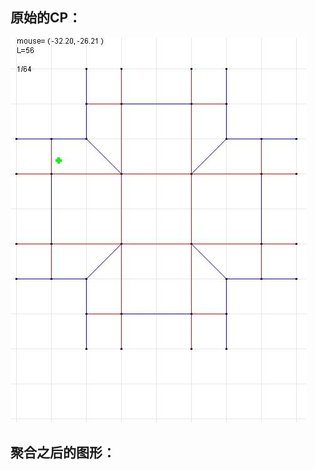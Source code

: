 ## 原始的CP：
![Box Base CP](https://github.com/tziyachi8533/tziyachi.github.io/blob/main/Origami/Images/box_base.png)
## 聚合之后的图形：
